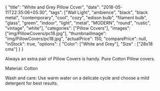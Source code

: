 {
    "title": "White and Grey Pillow Ccver",
    "date": "2018-05-11T22:35:06+05:30",
    "tags": ["Wall Light", "ambience", "black", "black metal", "contemporary", "cool", "cozy", "edison bulb", "filament bulb", "glass", "green", "indoor", "light", "metal", "MODERN", "round", "rustic", "vintage", "white"],
    "categories": ["Pillow Ccvers"],
    "images": ["img/PillowCovers/pc18.jpg"],
    "thumbnailImage": "img/PillowCovers/pc18.jpg",
    "actualPrice": 150,
    "comparePrice": null,
    "inStock": true,
    "options": {
            "Color": ["White and Grey"],
            "Size" : ["28x18 cms"]
    }
}

Always an extra pair of Pillow Covers is handy. Pure Cotton Pillow covers.

Material: Cotton

Wash and care: Use warm water on a delicate cycle and choose a mild detergent for best results. 